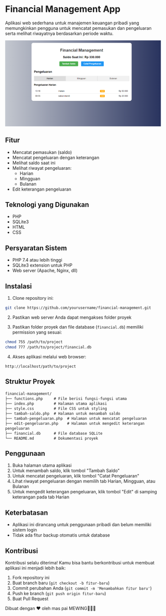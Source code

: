 # Financial Management App

Aplikasi web sederhana untuk manajemen keuangan pribadi yang memungkinkan pengguna untuk mencatat pemasukan dan pengeluaran serta melihat riwayatnya berdasarkan periode waktu.

![screenshot](screenshot/ss.png)


## Fitur

- Mencatat pemasukan (saldo)
- Mencatat pengeluaran dengan keterangan
- Melihat saldo saat ini
- Melihat riwayat pengeluaran:
  - Harian
  - Mingguan
  - Bulanan
- Edit keterangan pengeluaran

## Teknologi yang Digunakan

- PHP
- SQLite3
- HTML
- CSS

## Persyaratan Sistem

- PHP 7.4 atau lebih tinggi
- SQLite3 extension untuk PHP
- Web server (Apache, Nginx, dll)

## Instalasi

1. Clone repository ini:
```bash
git clone https://github.com/yourusername/financial-management.git
```

2. Pastikan web server Anda dapat mengakses folder proyek

3. Pastikan folder proyek dan file database (`financial.db`) memiliki permission yang sesuai:
```bash
chmod 755 /path/to/project
chmod 777 /path/to/project/financial.db
```

4. Akses aplikasi melalui web browser:
```
http://localhost/path/to/project
```

## Struktur Proyek

```
financial-management/
├── functions.php     # File berisi fungsi-fungsi utama
├── index.php         # Halaman utama aplikasi
├── style.css         # File CSS untuk styling
├── tambah-saldo.php  # Halaman untuk menambah saldo
├── tambah-pengeluaran.php  # Halaman untuk mencatat pengeluaran
├── edit-pengeluaran.php    # Halaman untuk mengedit keterangan pengeluaran
├── financial.db      # File database SQLite
└── README.md         # Dokumentasi proyek
```

## Penggunaan

1. Buka halaman utama aplikasi
2. Untuk menambah saldo, klik tombol "Tambah Saldo"
3. Untuk mencatat pengeluaran, klik tombol "Catat Pengeluaran"
4. Lihat riwayat pengeluaran dengan memilih tab Harian, Mingguan, atau Bulanan
5. Untuk mengedit keterangan pengeluaran, klik tombol "Edit" di samping keterangan pada tab Harian

## Keterbatasan

- Aplikasi ini dirancang untuk penggunaan pribadi dan belum memiliki sistem login
- Tidak ada fitur backup otomatis untuk database


## Kontribusi

Kontribusi selalu diterima! Kamu bisa bantu berkontribusi untuk membuat aplikasi ini menjadi lebih baik:

1. Fork repository ini
2. Buat branch baru (`git checkout -b fitur-baru`)
3. Commit perubahan Anda (`git commit -m 'Menambahkan fitur baru'`)
4. Push ke branch (`git push origin fitur-baru`)
5. Buat Pull Request


Dibuat dengan ❤️ oleh mas pai MEWING🤫🧏‍♂️